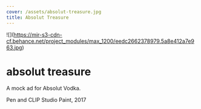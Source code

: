 ```yaml
---
cover: /assets/absolut-treasure.jpg
title: Absolut Treasure
---
```

!\[](https://mir-s3-cdn-cf.behance.net/project_modules/max_1200/eedc2662378979.5a8e412a7e963.jpg)

# absolut treasure

A mock ad for Absolut Vodka.

Pen and CLIP Studio Paint, 2017
